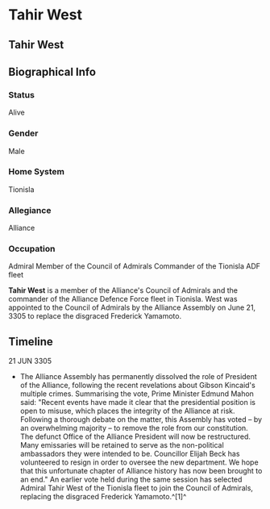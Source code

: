 # Tahir West
## Tahir West

		

## Biographical Info

### Status

Alive

### Gender

Male

### Home System

Tionisla

### Allegiance

Alliance

### Occupation

Admiral
Member of the Council of Admirals
Commander of the Tionisla ADF fleet

**Tahir West** is a member of the Alliance's Council of Admirals and the commander of the Alliance Defence Force fleet in Tionisla. West was appointed to the Council of Admirals by the Alliance Assembly on June 21, 3305 to replace the disgraced Frederick Yamamoto.

## Timeline

21 JUN 3305

- The Alliance Assembly has permanently dissolved the role of President of the Alliance, following the recent revelations about Gibson Kincaid's multiple crimes. Summarising the vote, Prime Minister Edmund Mahon said: "Recent events have made it clear that the presidential position is open to misuse, which places the integrity of the Alliance at risk. Following a thorough debate on the matter, this Assembly has voted – by an overwhelming majority – to remove the role from our constitution. The defunct Office of the Alliance President will now be restructured. Many emissaries will be retained to serve as the non-political ambassadors they were intended to be. Councillor Elijah Beck has volunteered to resign in order to oversee the new department. We hope that this unfortunate chapter of Alliance history has now been brought to an end." An earlier vote held during the same session has selected Admiral Tahir West of the Tionisla fleet to join the Council of Admirals, replacing the disgraced Frederick Yamamoto.^[1]^